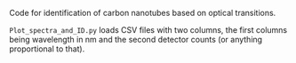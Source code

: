 
Code for identification of carbon nanotubes based on optical transitions.

`Plot_spectra_and_ID.py` loads CSV files with two columns, the first columns being wavelength in nm and the second detector counts (or anything proportional to that).
